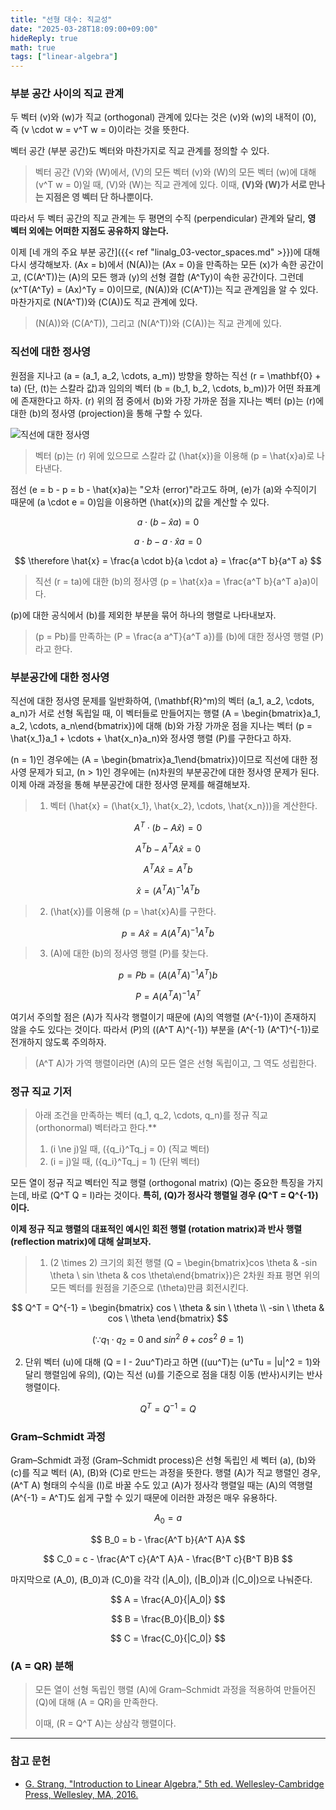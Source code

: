 ```yaml
---
title: "선형 대수: 직교성"
date: "2025-03-28T18:09:00+09:00"
hideReply: true
math: true
tags: ["linear-algebra"]
---
```


### 부분 공간 사이의 직교 관계

두 벡터 \(v\)와 \(w\)가 직교 (orthogonal) 관계에 있다는 것은 \(v\)와 \(w\)의 내적이 \(0\), 즉 \(v \cdot w = v^T w = 0\)이라는 것을 뜻한다.

벡터 공간 (부분 공간)도 벡터와 마찬가지로 직교 관계를 정의할 수 있다.

> 벡터 공간 \(V\)와 \(W\)에서, \(V\)의 모든 벡터 \(v\)와 \(W\)의 모든 벡터 \(w\)에 대해 \(v^T w = 0\)일 때, \(V\)와 \(W\)는 직교 관계에 있다. 이때, **\(V\)와 \(W\)가 서로 만나는 지점은 영 벡터 단 하나뿐이다.**

따라서 두 벡터 공간의 직교 관계는 두 평면의 수직 (perpendicular) 관계와 달리, **영 벡터 외에는 어떠한 지점도 공유하지 않는다.**

이제 [네 개의 주요 부분 공간]({{< ref "linalg_03-vector_spaces.md" >}})에 대해 다시 생각해보자. \(Ax = b\)에서 \(N(A)\)는 \(Ax = 0\)을 만족하는 모든 \(x\)가 속한 공간이고, \(C(A^T)\)는 \(A\)의 모든 행과 \(y\)의 선형 결합 \(A^Ty\)이 속한 공간이다. 그런데 \(x^T(A^Ty) = (Ax)^Ty = 0\)이므로, \(N(A)\)와 \(C(A^T)\)는 직교 관계임을 알 수 있다. 마찬가지로 \(N(A^T)\)와 \(C(A)\)도 직교 관계에 있다.

> \(N(A)\)와 \(C(A^T)\), 그리고 \(N(A^T)\)와 \(C(A)\)는 직교 관계에 있다.

### 직선에 대한 정사영

원점을 지나고 \(a = (a_1, a_2, \cdots, a_m)\) 방향을 향하는 직선 \(r = \mathbf{0} + ta\) (단, \(t\)는 스칼라 값)과 임의의 벡터 \(b = (b_1, b_2, \cdots, b_m)\)가 어떤 좌표계에 존재한다고 하자. \(r\) 위의 점 중에서 \(b\)와 가장 가까운 점을 지나는 벡터 \(p\)는 \(r\)에 대한 \(b\)의 정사영 (projection)을 통해 구할 수 있다.

![직선에 대한 정사영](/images/notes/linalg_04-orthogonality/projection.png)

> 벡터 \(p\)는 \(r\) 위에 있으므로 스칼라 값 \(\hat{x}\)을 이용해 \(p = \hat{x}a\)로 나타낸다.

점선 \(e = b - p = b - \hat{x}a\)는 "오차 (error)"라고도 하며, \(e\)가 \(a\)와 수직이기 때문에 \(a \cdot e = 0\)임을 이용하면 \(\hat{x}\)의 값을 계산할 수 있다.

$$
a \cdot (b - \hat{x}a) = 0
$$

$$
a \cdot b - a \cdot \hat{x}a = 0
$$

$$
\therefore \hat{x} = \frac{a \cdot b}{a \cdot a} = \frac{a^T b}{a^T a}
$$

> 직선 \(r = ta\)에 대한 \(b\)의 정사영 \(p = \hat{x}a = \frac{a^T b}{a^T a}a\)이다.

\(p\)에 대한 공식에서 \(b\)를 제외한 부분을 묶어 하나의 행렬로 나타내보자.

> \(p = Pb\)를 만족하는 \(P = \frac{a a^T}{a^T a}\)를 \(b\)에 대한 정사영 행렬 \(P\)라고 한다.

### 부분공간에 대한 정사영

직선에 대한 정사영 문제를 일반화하여, \(\mathbf{R}^m\)의 벡터 \(a_1, a_2, \cdots, a_n\)가 서로 선형 독립일 때, 이 벡터들로 만들어지는 행렬 \(A = \begin{bmatrix}a_1, a_2, \cdots, a_n\end{bmatrix}\)에 대해 \(b\)와 가장 가까운 점을 지나는 벡터 \(p = \hat{x_1}a_1 + \cdots + \hat{x_n}a_n\)와 정사영 행렬 \(P\)를 구한다고 하자.

\(n = 1\)인 경우에는 \(A = \begin{bmatrix}a_1\end{bmatrix}\)이므로 직선에 대한 정사영 문제가 되고, \(n > 1\)인 경우에는 \(n\)차원의 부분공간에 대한 정사영 문제가 된다. 이제 아래 과정을 통해 부분공간에 대한 정사영 문제를 해결해보자.

> 1. 벡터 \(\hat{x} = (\hat{x_1}, \hat{x_2}, \cdots, \hat{x_n})\)을 계산한다.

$$
A^T \cdot (b - A\hat{x}) = 0
$$

$$
A^T b - A^T A\hat{x} = 0
$$

$$
A^T A\hat{x} = A^T b
$$

$$
\hat{x} = (A^T A)^{-1} A^T b
$$

> 2. \(\hat{x}\)를 이용해 \(p = \hat{x}A\)를 구한다.

$$
p = A\hat{x} = A(A^T A)^{-1} A^T b
$$

> 3. \(A\)에 대한 \(b\)의 정사영 행렬 \(P\)를 찾는다.

$$
p = Pb = (A(A^T A)^{-1} A^T) b
$$

$$
P = A(A^T A)^{-1} A^T
$$

여기서 주의할 점은 \(A\)가 직사각 행렬이기 때문에 \(A\)의 역행렬 \(A^{-1}\)이 존재하지 않을 수도 있다는 것이다. 따라서 \(P\)의 \((A^T A)^{-1}\) 부분을 \(A^{-1} (A^T)^{-1}\)로 전개하지 않도록 주의하자.

> \(A^T A\)가 가역 행렬이라면 \(A\)의 모든 열은 선형 독립이고, 그 역도 성립한다.

### 정규 직교 기저

> 아래 조건을 만족하는 벡터 \(q_1, q_2, \cdots, q_n\)를 정규 직교 (orthonormal) 벡터라고 한다.**
>
> 1. \(i \ne j\)일 때, \({q_i}^Tq_j = 0\) (직교 벡터)
> 2. \(i = j\)일 때, \({q_i}^Tq_j = 1\) (단위 벡터)

모든 열이 정규 직교 벡터인 직교 행렬 (orthogonal matrix) \(Q\)는 중요한 특징을 가지는데, 바로 \(Q^T Q = I\)라는 것이다. **특히, \(Q\)가 정사각 행렬일 경우 \(Q^T = Q^{-1}\)이다.**

**이제 정규 직교 행렬의 대표적인 예시인 회전 행렬 (rotation matrix)과 반사 행렬 (reflection matrix)에 대해 살펴보자.**

> 1. \(2 \times 2\) 크기의 회전 행렬 \(Q = \begin{bmatrix}cos \theta & -sin \theta \\ sin \theta & cos \theta\end{bmatrix}\)은 2차원 좌표 평면 위의 모든 벡터를 원점을 기준으로 \(\theta\)만큼 회전시킨다.

$$
Q^T = Q^{-1} = \begin{bmatrix}
cos \ \theta & sin \ \theta \\ 
-sin \ \theta & cos \ \theta
\end{bmatrix}
$$

$$
(\because q_1 \cdot q_2 = 0 \ \text{and} \ sin^2 \ \theta + cos^2 \ \theta = 1)
$$

2. 단위 벡터 \(u\)에 대해 \(Q = I - 2uu^T\)라고 하면 (\(uu^T\)는 \(u^Tu = |u|^2 = 1\)와 달리 행렬임에 유의), \(Q\)는 직선 \(u\)를 기준으로 점을 대칭 이동 (반사)시키는 반사 행렬이다.

$$
Q^T = Q^{-1} = Q
$$

### Gram–Schmidt 과정

Gram–Schmidt 과정 (Gram–Schmidt process)은 선형 독립인 세 벡터 \(a\), \(b\)와 \(c\)를 직교 벡터 \(A\), \(B\)와 \(C\)로 만드는 과정을 뜻한다. 행렬 \(A\)가 직교 행렬인 경우, \(A^T A\) 형태의 수식을 \(I\)로 바꿀 수도 있고 \(A\)가 정사각 행렬일 때는 \(A\)의 역행렬 \(A^{-1} = A^T\)도 쉽게 구할 수 있기 때문에 이러한 과정은 매우 유용하다.

$$
A_0 = a
$$

$$
B_0 = b - \frac{A^T b}{A^T A}A
$$

$$
C_0 = c - \frac{A^T c}{A^T A}A - \frac{B^T c}{B^T B}B
$$

마지막으로 \(A_0\), \(B_0\)과 \(C_0\)을 각각 \(|A_0|\), \(|B_0|\)과 \(|C_0|\)으로 나눠준다.

$$
A = \frac{A_0}{|A_0|}
$$

$$
B = \frac{B_0}{|B_0|}
$$

$$
C = \frac{C_0}{|C_0|}
$$

### \(A = QR\) 분해

> 모든 열이 선형 독립인 행렬 \(A\)에 Gram–Schmidt 과정을 적용하여 만들어진 \(Q\)에 대해 \(A = QR\)을 만족한다.
>
> 이때, \(R = Q^T A\)는 상삼각 행렬이다.

---

### 참고 문헌

- [G. Strang, "Introduction to Linear Algebra," 5th ed. Wellesley-Cambridge Press, Wellesley, MA, 2016.](https://math.mit.edu/~gs/linearalgebra/ila5/indexila5.html)
